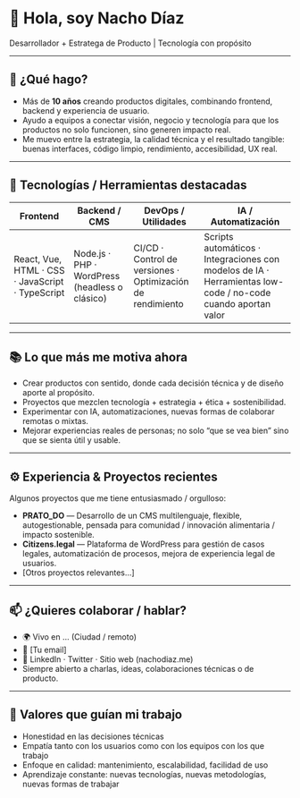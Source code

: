 # 👋 Hola, soy Nacho Díaz

Desarrollador + Estratega de Producto | Tecnología con propósito

---

## 🎯 ¿Qué hago?

- Más de **10 años** creando productos digitales, combinando frontend, backend y experiencia de usuario.  
- Ayudo a equipos a conectar visión, negocio y tecnología para que los productos no solo funcionen, sino generen impacto real.  
- Me muevo entre la estrategia, la calidad técnica y el resultado tangible: buenas interfaces, código limpio, rendimiento, accesibilidad, UX real.

---

## 🔧 Tecnologías / Herramientas destacadas

| Frontend | Backend / CMS | DevOps / Utilidades | IA / Automatización |
|---|---|---|---|
| React, Vue, HTML · CSS · JavaScript · TypeScript | Node.js · PHP · WordPress (headless o clásico) | CI/CD · Control de versiones · Optimización de rendimiento | Scripts automáticos · Integraciones con modelos de IA · Herramientas low-code / no-code cuando aportan valor |

---

## 📚 Lo que más me motiva ahora

- Crear productos con sentido, donde cada decisión técnica y de diseño aporte al propósito.  
- Proyectos que mezclen tecnología + estrategia + ética + sostenibilidad.  
- Experimentar con IA, automatizaciones, nuevas formas de colaborar remotas o mixtas.  
- Mejorar experiencias reales de personas; no solo “que se vea bien” sino que se sienta útil y usable.

---

## ⚙️ Experiencia & Proyectos recientes

Algunos proyectos que me tiene entusiasmado / orgulloso:

- **PRATO_DO** — Desarrollo de un CMS multilenguaje, flexible, autogestionable, pensada para comunidad / innovación alimentaria / impacto sostenible.  
- **Citizens.legal** — Plataforma de WordPress para gestión de casos legales, automatización de procesos, mejora de experiencia legal de usuarios.  
- [Otros proyectos relevantes...]  

---

## 📫 ¿Quieres colaborar / hablar?

- 🌍 Vivo en … (Ciudad / remoto)  
- 💌 [Tu email]  
- 🔗 LinkedIn · Twitter · Sitio web (nachodiaz.me)  
- Siempre abierto a charlas, ideas, colaboraciones técnicas o de producto.

---

## 🧭 Valores que guían mi trabajo

- Honestidad en las decisiones técnicas  
- Empatía tanto con los usuarios como con los equipos con los que trabajo  
- Enfoque en calidad: mantenimiento, escalabilidad, facilidad de uso  
- Aprendizaje constante: nuevas tecnologías, nuevas metodologías, nuevas formas de trabajar